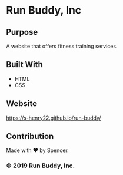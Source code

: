 # Run Buddy, Inc

## Purpose
A website that offers fitness training services.

## Built With
* HTML
* CSS

## Website
https://s-henry22.github.io/run-buddy/

## Contribution
Made with ❤️ by Spencer.

### &copy; 2019 Run Buddy, Inc.
